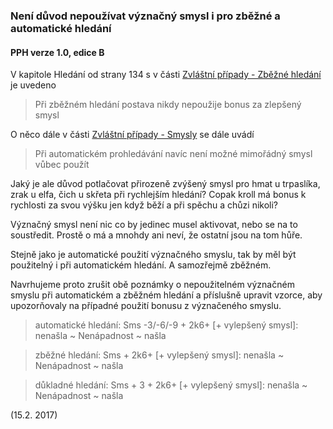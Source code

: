 ### Není důvod nepoužívat význačný smysl i pro zběžné a automatické hledání

#### PPH verze 1.0, edice B

V kapitole Hledání od strany 134 s v části [Zvláštní případy - Zběžné hledání](https://pph.drdplus.jaroslavtyc.com/#zbezne_hledani)
 je uvedeno
 > Při zběžném hledání postava nikdy nepoužije bonus za zlepšený smysl
 
O něco dále v části [Zvláštní případy - Smysly](https://pph.drdplus.jaroslavtyc.com/#smysly) se dále uvádí
 > Při automatickém prohledávání navíc není možné mimořádný smysl vůbec použít
 
Jaký je ale důvod potlačovat přirozeně zvýšený smysl pro hmat u trpaslíka, zrak u elfa, čich u skřeta při rychlejším hledání?
Copak kroll má bonus k rychlosti za svou výšku jen když běží a při spěchu a chůzi nikoli?

Význačný smysl není nic co by jedinec musel aktivovat, nebo se na to soustředit. Prostě o má a mnohdy ani neví, že ostatní
jsou na tom hůře.

Stejně jako je automatické použití význačného smyslu, tak by měl být použitelný i při automatickém hledání. A samozřejmě
zběžném.

Navrhujeme proto zrušit obě poznámky o nepoužitelném význačném smyslu při automatickém a zběžném hledání a příslušně
upravit vzorce, aby upozorňovaly na případné použití bonusu z význačeného smyslu.

> automatické hledání: Sms -3/-6/-9 + 2k6+ [+ vylepšený smysl]: nenašla ~ Nenápadnost ~ našla

> zběžné hledání: Sms + 2k6+ [+ vylepšený smysl]: nenašla ~ Nenápadnost ~ našla
 
> důkladné hledání: Sms + 3 + 2k6+ [+ vylepšený smysl]: nenašla ~ Nenápadnost ~ našla 

(15.2. 2017)